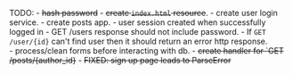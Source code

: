 TODO:
	- 	~~hash password~~
	- 	~~create `index.html` resource~~.
	- 	create user login service.
	- 	create posts app.
	-   user session created when successfully logged in
	-   GET /users response should not include password.
	-   If `GET /user/{id}` can't find user then it should return an error http response.	
	-   process/clean forms before interacting with db.
	- 	~~create handler for `GET /posts/{author_id}~~
	-   ~~FIXED: sign up page leads to ParseError~~
